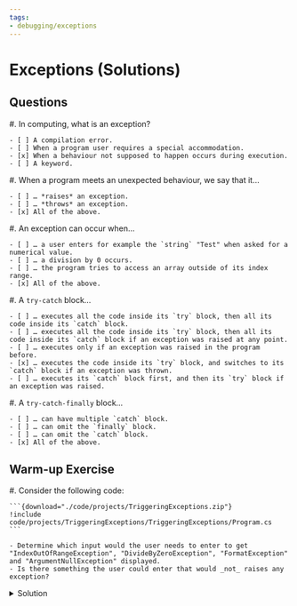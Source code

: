 ```yaml
---
tags:
- debugging/exceptions
---
```


# Exceptions (Solutions)

## Questions

#. In computing, what is an exception?

    - [ ] A compilation error.
    - [ ] When a program user requires a special accommodation.
    - [x] When a behaviour not supposed to happen occurs during execution.
    - [ ] A keyword.

#. When a program meets an unexpected behaviour, we say that it…

    - [ ] … *raises* an exception.
    - [ ] … *throws* an exception.
    - [x] All of the above.

#. An exception can occur when…

    - [ ] … a user enters for example the `string` "Test" when asked for a numerical value.
    - [ ] … a division by 0 occurs.
    - [ ] … the program tries to access an array outside of its index range.
    - [x] All of the above.

#. A `try-catch` block…

    - [ ] … executes all the code inside its `try` block, then all its code inside its `catch` block.
    - [ ] … executes all the code inside its `try` block, then all its code inside its `catch` block if an exception was raised at any point.
    - [ ] … executes only if an exception was raised in the program before.
    - [x] … executes the code inside its `try` block, and switches to its `catch` block if an exception was thrown.
    - [ ] … executes its `catch` block first, and then its `try` block if an exception was raised.

#. A `try-catch-finally` block…

    - [ ] … can have multiple `catch` block.
    - [ ] … can omit the `finally` block.
    - [ ] … can omit the `catch` block.
    - [x] All of the above.

## Warm-up Exercise

#. Consider the following code:

	```{download="./code/projects/TriggeringExceptions.zip"}
    !include code/projects/TriggeringExceptions/TriggeringExceptions/Program.cs
	```

    - Determine which input would the user needs to enter to get "IndexOutOfRangeException", "DivideByZeroException", "FormatException" and "ArgumentNullException" displayed.
    - Is there something the user could enter that would _not_ raises any exception?

<details><summary>Solution</summary>

Exception | Input
--- | ---
"IndexOutOfRangeException" | Any number greater than 2.
"DivideByZeroException" | 1
"FormatException" | Any string that is not a number (for example, "Test")
"ArgumentNullException" | A `null` string (ctrl + d on linux, ctrl + z on windows)

Entering 0 would not raise any exception.
</details>
